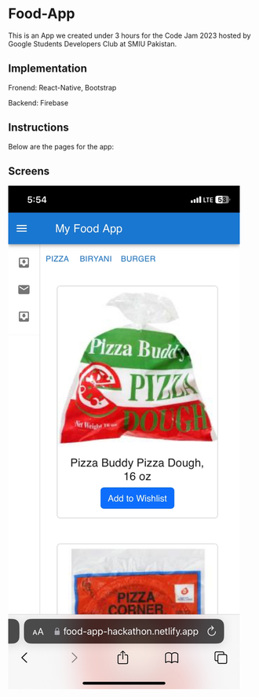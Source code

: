 # Food-App
This is an App we created under 3 hours for the Code Jam 2023 hosted by Google Students Developers Club at SMIU Pakistan.

## Implementation
Fronend: React-Native, Bootstrap

Backend: Firebase

## Instructions
Below are the pages for the app:

## Screens
![Alt text](/Images/1.jpeg)
